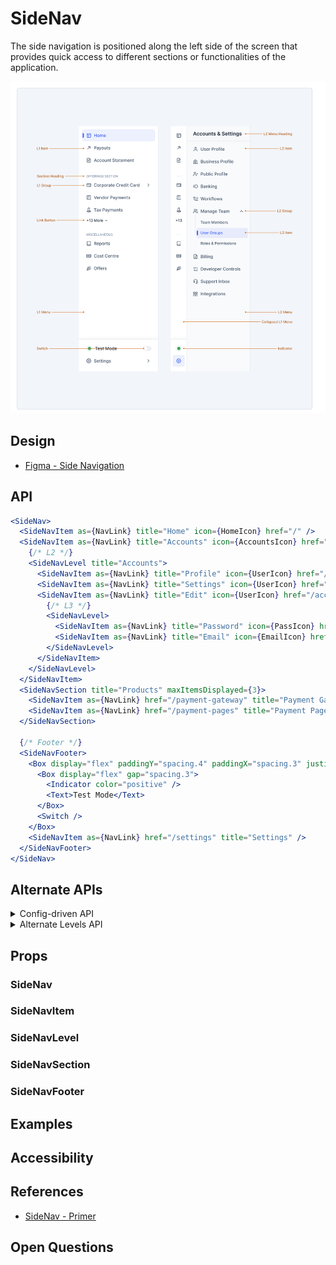 # SideNav

The side navigation is positioned along the left side of the screen that provides quick access to different sections or functionalities of the application.

<img src="nav-header.png" width="600px" />

## Design

- [Figma - Side Navigation](https://www.figma.com/file/jubmQL9Z8V7881ayUD95ps/Blade-DSL?node-id=87921-138309&mode=dev)

## API

```jsx
<SideNav>
  <SideNavItem as={NavLink} title="Home" icon={HomeIcon} href="/" />
  <SideNavItem as={NavLink} title="Accounts" icon={AccountsIcon} href="/accounts/profile">
    {/* L2 */}
    <SideNavLevel title="Accounts">
      <SideNavItem as={NavLink} title="Profile" icon={UserIcon} href="/accounts/profile" />
      <SideNavItem as={NavLink} title="Settings" icon={UserIcon} href="/accounts/settings" />
      <SideNavItem as={NavLink} title="Edit" icon={UserIcon} href="/accounts/settings">
        {/* L3 */}
        <SideNavLevel>
          <SideNavItem as={NavLink} title="Password" icon={PassIcon} href="/accounts/edit/pass" />
          <SideNavItem as={NavLink} title="Email" icon={EmailIcon} href="/accounts/edit/email" />
        </SideNavLevel>
      </SideNavItem>
    </SideNavLevel>
  </SideNavItem>
  <SideNavSection title="Products" maxItemsDisplayed={3}>
    <SideNavItem as={NavLink} href="/payment-gateway" title="Payment Gateway" />
    <SideNavItem as={NavLink} href="/payment-pages" title="Payment Pages" />
  </SideNavSection>

  {/* Footer */}
  <SideNavFooter>
    <Box display="flex" paddingY="spacing.4" paddingX="spacing.3" justifyContent="spacing-between">
      <Box display="flex" gap="spacing.3">
        <Indicator color="positive" />
        <Text>Test Mode</Text>
      </Box>
      <Switch />
    </Box>
    <SideNavItem as={NavLink} href="/settings" title="Settings" />
  </SideNavFooter>
</SideNav>
```

## Alternate APIs

<details>
<summary>Config-driven API</summary>

### Config-driven API

**Example of Config-Driven API**

```jsx
<SideNav
  routerLink={NavLink}
  items={[
    {
      title: 'Home',
      href: '/',
      icon: HomeIcon,
    },
    {
      level: 2,
      headerTitle: 'Accounts',
      icon: AccountsIcon,
      href: '/accounts/',
      items: [
        {
          title: 'User Profile',
          icon: UserIcon,
          href: '/accounts/profile',
        },
        {
          title: 'Business Profile',
          icon: SuitcaseIcon,
          href: '/accounts/business-profile',
        },
      ],
    },
  ]}
/>
```

#### Why not config-driven API?

1. Config-Driven API requires you to have a low-level compound API anyways since compound APIs give higher flexibility into adding leading, trailing, descriptions, and other items when needed.
2. Component from Blade is better to kept independent of backend API schema since that schema can change, update, etc and shouldn't be blocked on blade.
3. Not binding it to merchant dashboard schema also allows us to use it outside of one dashboard products such admin dashboard, bank portals, products before migration to merchant dashboard

</details>

<details>
<summary>Alternate Levels API</summary>

### Alternate Levels API

Instead of nesting, we can have a trigger and L2 container separate. In trigger we can pass ref of its L2 container.

```jsx
const accountsL2Ref = React.useRef(null);

<SideNav>
  <SideNavL1>
    <SideNavItem title="Home" icon={HomeIcon} href="/" />
    <SideNavItem l2Ref={accountsL2Ref} title="Accounts" icon={UserIcon} href="/accounts" />
  </SideNavL1>

  <SideNavL2 ref={accountsL2Ref}>
    <SideNavItem title="Profile" icon={ProfileIcon} href="/accounts/profile" />
    <SideNavItem title="Business Profile" icon={BusinessIcon} href="/accounts/business">
      <SideNavL3>
        <SideNavItem title="Business Info" icon={ProfileIcon} href="/accounts/profile" />
        <SideNavItem title="Business Details" icon={ProfileIcon} href="/accounts/profile" />
      </SideNavL3>
    </SideNavItem>
  </SideNavL2>
</SideNav>;
```

#### Why not this API?

1. While its the easiest to implement considering how close it is to final DOM structure 🙈, it is complex in understanding and the backend schema we have has nested L1, L2 JSON. So its more complex to loop through a data like that and render this structure
2. When you go from L1 -> L2, SideNav slides from one nav level to other where this API makes sense. But when you go from L2 -> L3, L3 becomes a collapsed menu where nested API makes sense.

</details>

## Props

### SideNav

### SideNavItem

### SideNavLevel

### SideNavSection

### SideNavFooter

## Examples

## Accessibility

## References

- [SideNav - Primer](https://primer.style/react/deprecated/SideNav#url)

## Open Questions
